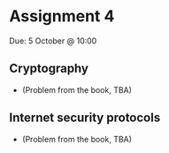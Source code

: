# Assignment 4
Due: 5 October @ 10:00

## Cryptography

  * (Problem from the book, TBA)

## Internet security protocols

  * (Problem from the book, TBA)
